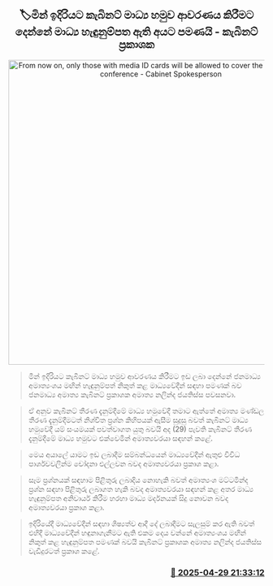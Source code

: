 <p align='center'><b><h2 align='center' title='From now on, only those with media ID cards will be allowed to cover the Cabinet press conference - Cabinet Spokesperson'>🏷මින් ඉදිරියට කැබිනට් මාධ්‍ය හමුව ආවරණය කිරීමට දෙන්නේ මාධ්‍ය හැඳුනුම්පත ඇති අයට පමණයි - කැබිනට් ප්‍රකාශක</h2></b></p>
<p align='center'><img src='https://helakuru.sgp1.cdn.digitaloceanspaces.com/esana/images/lib/nalinda-jayathissa-cabinet-2024.jpg' width='600' alt='From now on, only those with media ID cards will be allowed to cover the Cabinet press conference - Cabinet Spokesperson'></p>

> මින් ඉදිරියට කැබිනට් මාධ්‍ය හමුව ආවරණය කිරීමට ඉඩ ලබා දෙන්නේ ජනමාධ්‍ය අමාත්‍යංශය මඟින් හැඳුනුම්පත් නිකුත් කළ මාධ්‍යවේදීන් සඳහා පමණක් බව ජනමාධ්‍ය අමාත්‍ය කැබිනට් ප්‍රකාශක අමාත්‍ය නලින්ද ජයතිස්ස පවසනවා.

> ඒ අනුව කැබිනට් තීරණ දැනුම්දීමේ මාධ්‍ය හමුවේදී තමාට ඇත්තේ අමාත්‍ය මණ්ඩල තීරණ දැනුම්දීමටත් නිශ්චිත ප්‍රශ්න කිහිපයක් ඇසීම සුදුසු බවත් කැබිනට් මාධ්‍ය හමුවේදී යම් සංයමයක් පවත්වාගත යුතු බවයි අද (29) පැවති කැබිනට් තීරණ දැනුම්දීමේ මාධ්‍ය හමුවට එක්වෙමින් අමාත්‍යවරයා සඳහන් ‍කළේ.

> මෙය අයාලේ යාමට ඉඩ ලබාදීම සම්බන්ධයෙන් මාධ්‍යවේදීන් ඇතුළු විවිධ පාර්ශවවලින්ම චෝදනා එල්ලවන බවද අමාත්‍යවරයා ප්‍රක‍ාශ කළා.

> සෑම ප්‍රශ්නයක් සඳහාම පිළිතුරු ලබාදිය නොහැකි බවත් අමාත්‍යංශ මට්ටමින්ද ප්‍රශ්න සඳහා පිළිතුරු ලබාගත හැකි බවද අමාත්‍යවරයා සඳහන් කළ අතර මාධ්‍ය හැඳුනුම්පත අනිවාර්ය කිරීම හරහා මාධ්‍ය මර්දනයක් සිදු නොවන බවද අමාත්‍යවරයා ප්‍රකාශ කළා.

> ඉදිරියේදී මාධ්‍යවේදීන් සඳහා ශිෂ්‍යත්ව ආදී දේ ලබාදීමට සැලසුම් කර ඇති බවත් එහිදී මාධ්‍යවේදීන් හඳුනාගැනීමට ඇති එකම දෙය වන්නේ අමාත්‍යංශය මඟින් නිකුත් කළ හැඳුනුම්පත පමණක් බවයි කැබිනට් ප්‍රකාශක අමාත්‍ය නලින්ද ජයතිස්ස වැඩිදුරටත් ප්‍රකාශ කළේ.



<h3 align='right'><a href='https://www.helakuru.lk/esana/p/109676/'>📅 2025-04-29 21:33:12</a></h3>
